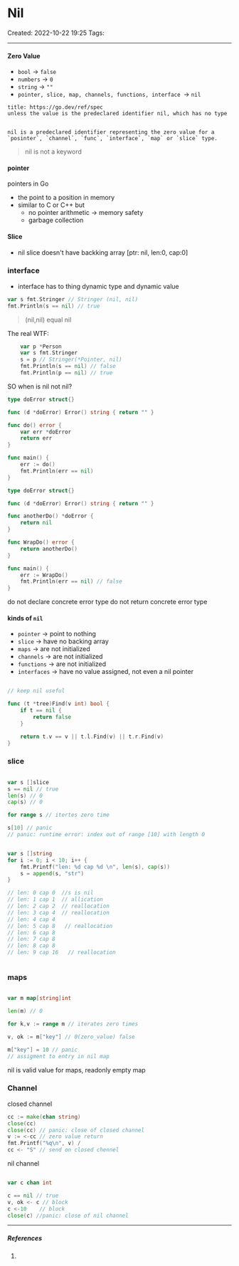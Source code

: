 # Nil
Created: 2022-10-22 19:25
Tags: 
____

#### Zero Value

* `bool` -> `false`
* `numbers` -> `0`
* `string` -> `""`
* `pointer, slice, map, channels, functions, interface `-> `nil`

```ed-note
title: https://go.dev/ref/spec
unless the value is the predeclared identifier nil, which has no type
```

```ad-note

nil is a predeclared identifier representing the zero value for a `posinter`, `channel`, `func`, `interface`, `map` or `slice` type.

```

>nil is not a keyword


#### pointer
pointers in Go
* the point to a position in memory
* similar to C or C++ but
	* no pointer arithmetic -> memory safety
	* garbage collection

#### Slice
* nil slice doesn't have backking array [ptr: nil, len:0, cap:0]

### interface
* interface has to thing dynamic type and dynamic value

```go
var s fmt.Stringer // Stringer (nil, nil)
fmt.Println(s == nil) // true
```

> (nil,nil) equal nil


The real WTF:
```go
	var p *Person
	var s fmt.Stringer
	s = p // Stringer(*Pointer, nil)
	fmt.Println(s == nil) // false
	fmt.Println(p == nil) // true
```

SO when is nil not nil?

```go
type doError struct{}

func (d *doError) Error() string { return "" }

func do() error {
	var err *doError
	return err
}

func main() {
	err := do()
	fmt.Println(err == nil)
}
```

```go
type doError struct{}

func (d *doError) Error() string { return "" }

func anotherDo() *doError {
	return nil
}

func WrapDo() error {
	return anotherDo()
}

func main() {
	err := WrapDo()
	fmt.Println(err == nil) // false
}
```

do not declare concrete error type
do not return concrete error type

#### kinds of `nil`

* `pointer` -> point to nothing
* `slice` -> have no backing array
* `maps` -> are not initialized
* `channels` -> are not initialized
* `functions` -> are not initialized
* `interfaces` -> have no value assigned, not even a nil pointer

```go

// keep nil useful

func (t *tree)Find(v int) bool {
	if t == nil {
		return false
	}

	return t.v == v || t.l.Find(v) || t.r.Find(v)
}
```


### slice
```go

var s []slice
s == nil // true
len(s) // 0
cap(s) // 0

for range s // itertes zero time

s[10] // panic
// panic: runtime error: index out of range [10] with length 0


var s []string
for i := 0; i < 10; i++ {
	fmt.Printf("len: %d cap %d \n", len(s), cap(s))
	s = append(s, "str")
}

// len: 0 cap 0  //s is nil
// len: 1 cap 1  // allication
// len: 2 cap 2  // reallocation
// len: 3 cap 4  // reallocation
// len: 4 cap 4  
// len: 5 cap 8   // reallocation
// len: 6 cap 8 
// len: 7 cap 8 
// len: 8 cap 8 
// len: 9 cap 16   // reallocation
	
```

### maps

```go

var m map[string]int

len(m) // 0

for k,v := range m // iterates zero times

v, ok := m["key"] // 0(zero_value) false

m["key"] = 10 // panic
// assigment to entry in nil map
```


nil is valid value for maps, readonly empty map

### Channel

closed channel
```go
cc := make(chan string)
close(cc)
close(cc) // panic: close of closed channel
v := <-cc // zero value return
fmt.Printf("%q\n", v) /
cc <- "S" // send on closed chennel


```
nil channel
```go

var c chan int

c == nil // true
v, ok <- c // block
c <-10    // block 
close(c) //panic: close of nil channel

```
_____
##### References
1.

